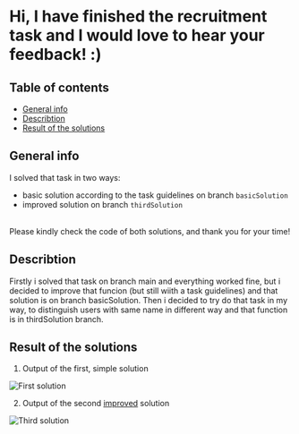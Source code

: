 
# Hi, I have finished the recruitment task and I would love to hear your feedback! :)

## Table of contents
* [General info](#general-info)
* [Describtion](#describtion)
* [Result of the solutions](#result-of-the-solutions)

## General info
I solved that task in two ways: 
- basic solution according to the task guidelines on branch `basicSolution`
- improved solution on branch `thirdSolution`
<br />
Please kindly check the code of both solutions, and thank you for your time!

## Describtion
Firstly i solved that task on branch main and everything worked fine, but i decided to improve that funcion (but still wiith a task guidelines) and that solution is on branch basicSolution. Then i decided to try do that task in my way, to distinguish users with same name in different way and that function is in thirdSolution branch.

## Result of the solutions
1. Output of the first, simple solution

![First solution](https://i.ibb.co/sP6Lhh9/basic-Solution.png)

2. Output of the second <ins>improved</ins> solution

![Third solution](https://i.ibb.co/fHm4f2h/third-Function.png)
